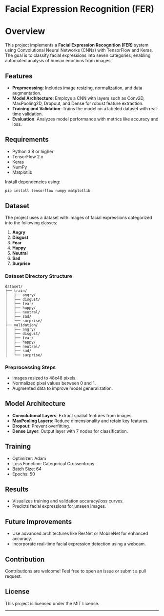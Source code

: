 
# Facial Expression Recognition (FER)

# Overview

This project implements a **Facial Expression Recognition (FER)** system using Convolutional Neural Networks (CNNs) with TensorFlow and Keras. The goal is to classify facial expressions into seven categories, enabling automated analysis of human emotions from images.

## Features

- **Preprocessing**: Includes image resizing, normalization, and data augmentation.
- **Model Architecture**: Employs a CNN with layers such as Conv2D, MaxPooling2D, Dropout, and Dense for robust feature extraction.
- **Training and Validation**: Trains the model on a labeled dataset with real-time validation.
- **Evaluation**: Analyzes model performance with metrics like accuracy and loss.

## Requirements

- Python 3.8 or higher
- TensorFlow 2.x
- Keras
- NumPy
- Matplotlib

Install dependencies using:
```bash
pip install tensorflow numpy matplotlib
```

## Dataset

The project uses a dataset with images of facial expressions categorized into the following classes:
1. **Angry**
2. **Disgust**
3. **Fear**
4. **Happy**
5. **Neutral**
6. **Sad**
7. **Surprise**

### Dataset Directory Structure
```
dataset/
├── train/
│   ├── angry/
│   ├── disgust/
│   ├── fear/
│   ├── happy/
│   ├── neutral/
│   ├── sad/
│   └── surprise/
├── validation/
│   ├── angry/
│   ├── disgust/
│   ├── fear/
│   ├── happy/
│   ├── neutral/
│   ├── sad/
│   └── surprise/
```

### Preprocessing Steps
- Images resized to 48x48 pixels.
- Normalized pixel values between 0 and 1.
- Augmented data to improve model generalization.

## Model Architecture

- **Convolutional Layers**: Extract spatial features from images.
- **MaxPooling Layers**: Reduce dimensionality and retain key features.
- **Dropout**: Prevent overfitting.
- **Dense Layer**: Output layer with 7 nodes for classification.

## Training

- Optimizer: Adam
- Loss Function: Categorical Crossentropy
- Batch Size: 64
- Epochs: 50



## Results

- Visualizes training and validation accuracy/loss curves.
- Predicts facial expressions for unseen images.

## Future Improvements

- Use advanced architectures like ResNet or MobileNet for enhanced accuracy.
- Incorporate real-time facial expression detection using a webcam.

## Contribution

Contributions are welcome! Feel free to open an issue or submit a pull request.

## License

This project is licensed under the MIT License.

---


